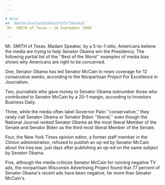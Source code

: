 ```yaml
---
---

# None
## `00476c5ee55e595040a97bf8f30e94d5`
`Mr. SMITH of Texas — 18 September 2008`

---
```



Mr. SMITH of Texas. Madam Speaker, by a 5-to-1 ratio, Americans 
believe the media are trying to help Senator Obama win the Presidency. 
The following partial list of the ''Best of the Worst'' examples of 
media bias shows why Americans are right to be concerned.

One, Senator Obama has led Senator McCain in news coverage for 12 
consecutive weeks, according to the Nonpartisan Project For Excellence 
in Journalism.

Two, journalists who gave money to Senator Obama outnumber those who 
contributed to Senator McCain by a 20-1 margin, according to Investors 
Business Daily.

Three, while the media often label Governor Palin ''conservative,'' 
they rarely call Senator Obama or Senator Biden ''liberal,'' even 
though the National Journal ranked Senator Obama as the most liberal 
Member of the Senate and Senator Biden as the third most liberal Member 
of the Senate.

Four, the New York Times opinion editor, a former staff member in the 
Clinton administration, refused to publish an op-ed by Senator McCain 
about the Iraq war, just days after publishing an op-ed on the same 
subject by Senator Obama.

Five, although the media criticize Senator McCain for running 
negative TV ads, the nonpartisan Wisconsin Advertising Project found 
that 77 percent of Senator Obama's recent ads have been negative, far 
more than Senator McCain's.
